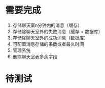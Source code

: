 # 需要完成

1. 存储聊天室n分钟内的消息（缓存）
2. 存储除聊天室外的失败消息（缓存 + 数据库） 
3. 存储除聊天室外的成功消息（数据库） 
4. 可配置消息存储的条数或者最久时间 
5. 管理系统
6. 删除聊天室表多余字段

# 待测试
